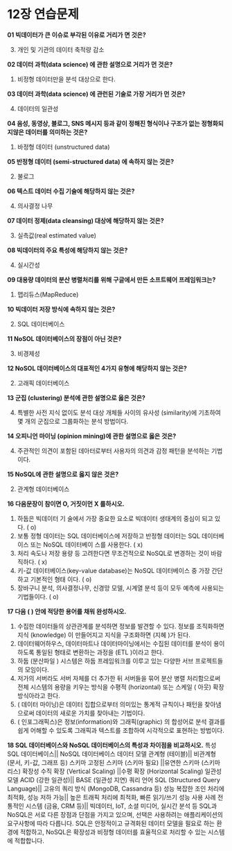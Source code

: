 # 12장 연습문제

**01 빅데이터가 큰 이슈로 부각된 이유로 거리가 면 것은?**


3. 개인 및 기관의 데이터 축적량 감소


**02 데이터 과학(data science) 에 관한 설명으로 거리가 먼 것은?**

1. 비정형 데이터만을 분석 대상으로 한다.

**03 데이터 과학(data science) 에 관런된 기술로 가장 거리가 먼 것은?**


4. 데이터의 일관성

**04 음성, 동영상, 블로그, SNS 메시지 등과 같이 정해진 형식이나 구조가 없는 정형화되지않은 데이터를 의미하는 것은?**

1. 바정형 데이터 (unstructured data)

**05 반정형 데이터 (semi-structured data) 에 속하지 않는 것은?**


2. 불로그


**06 텍스트 데이터 수집 기술에 해당하지 않는 것은?**


4. 의사결정 나무

**07 데이터 정제(data cleansing) 대상에 해당하지 않는 것은?**


3. 실측값(real estimated value)


**08 빅데이터의 주요 특성에 해당하지 않는 것은?**


4. 실시간성

**09 대용량 데이터의 분산 병렬처리를 위해 구글에서 만든 소프트웨어 프레임워크는?**

1. 맵리듀스(MapReduce)


**10 빅데이터 저장 방식에 속하지 않는 것은?**


2. SQL 데이터베이스

**11 NoSOL 데이터베이스의 장점이 아닌 것은?**


3. 비경제성


**12 NoSOL 데이터베이스의 대표적인 4가지 유형에 해당하지 않는 것은?**


2. 고래픽 데이터베이스

**13 군집 (clustering) 분석에 관한 설명으로 옳은 것은?**


4. 특별한 사전 지식 없이도 분석 대상 개체들 사이의 유사성 (similarity)에 기초하여 몇 개의 군집으로 그룹화하는 분석 방법이다.

**14 오피니언 마이닝 (opinion mining)에 관한 설명으로 옳은 것은?**


4. 주관적인 의견이 포함된 데아터로부터 사용자의 의견과 감정 패턴을 분석하는 기법이다.

**15 NoSQL에 관한 설명으로 옳지 않은 것은?**


2. 관계형 데이터베이스

**16 다음문장이 참이면 O, 거짓이먼 X 를하시오.**

1. 하둡은 빅데이터 기 술에서 가장 중요한 요소로 빅데이터 생태계의 중심이 되고 있다. ( o)
2. 보통 정형 데이터는 SQL 데이터베이스에 저장하고 반정형 데이터는 SQL 데이터베이스 또는 NoSQL 데이터베이 스를 사용한다. ( x)
3. 처리 속도나 저장 용량 등 고려한다면 무조건적으로 NoSQL로 변경하는 것이 바람직하다. ( x)
4. 키-값 데이터베이스(key-value database)는 NoSQL 데이터베이스 중 가장 간단하고 기본적인 형태 이다. ( o)
5. 장바구니 분석, 의사결정나무, 신경망 모델, 시계열 분석 등이 모두 예측에 사용되는 기법들이다. ( o)

**17 다음 ( ) 안에 적당한 용어를 채워 완성하시오.**

1. 수집한 데이터들의 상관관계를 분석하면 정보를 발견할 수 있다. 정보를 조직화하면 지식 (knowledge) 이 만들어지고 지식을 구조화하면 (지혜 )가 된다.
2. 데이터웨어하우스, 데이터마트나 데이터마이닝에서는 수집된 데이터를 분석이 용이하도록 통일된 형태로 변환하는 과정을 (ETL )이라고 한다.
3. 하둡 (분산파일 ) 시스템은 하둡 프레임워크를 이루고 있는 다양한 서브 프로젝트들의 모임이다.
4. 저가의 서버라도 서버 자체를 더 추가한 뒤 서버들을 묶어 분산 병렬 처리함으로써 전체 시스템의 용량을 키우는 방식을 수평적 (horizontal) 또는 스케일 ( 아웃) 확장 방식아라고 한다.
5. ( 데이터 마이닝)은 데이터 집합으로부터 의미있는 통계적 규칙이나 패턴을 찾아냄으로써 데이터의 새로운 가치를 찾아내는 기법이다.
6. ( 인포그래픽스)은 정보(information)와 그래픽(graphic) 의 합성어로 분석 결과를 쉽게 어해할 수 있도록 그래픽과 텍스트를 조합하여 시각적으로 표현하는 방법이다.

**18 SQL 데이터베이스와 NoSQL 데이터베이스의 특성과 차이점을 비교하시오.**
특성	SQL 데이터베이스||	NoSQL 데이터베이스
데이터 모델	관계형 (테이블)||	비관계형 (문서, 키-값, 그래프 등)
스키마	고정된 스키마 (스키마 필요)	||유연한 스키마 (스키마리스)
확장성	수직 확장 (Vertical Scaling)	||수평 확장 (Horizontal Scaling)
일관성 모델	ACID (강한 일관성)||	BASE (일관성 지연)
쿼리 언어	SQL (Structured Query Language)||	고유의 쿼리 방식 (MongoDB, Cassandra 등)
성능	복잡한 조인 처리에 최적화, 성능 저하 가능||	높은 트래픽 처리에 최적화, 빠른 읽기/쓰기 성능
사용 사례	전통적인 시스템 (금융, CRM 등)||	빅데이터, IoT, 소셜 미디어, 실시간 분석 등
SQL과 NoSQL은 서로 다른 장점과 단점을 가지고 있으며, 선택은 사용하려는 애플리케이션의 요구사항에 따라 다릅니다. SQL은 안정적이고 규격화된 데이터 모델을 필요로 하는 환경에 적합하고, NoSQL은 확장성과 비정형 데이터를 효율적으로 처리할 수 있는 시스템에 적합합니다.
